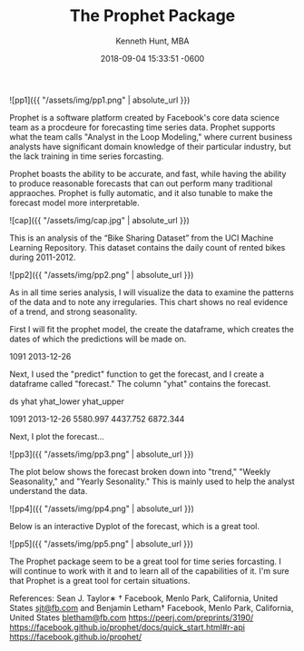 ﻿---
layout: post
title:  "The Prophet Package"
date:   2018-09-04 15:33:51 -0600
author: "Kenneth Hunt, MBA"
image: me3.JPG
---

![pp1]({{ "/assets/img/pp1.png" | absolute_url }})

Prophet is a software platform created by Facebook's core data science team as a procdeure for 
forecasting time series data. Prophet supports what the team calls "Analyst in the Loop Modeling,"
where current business analysts have significant domain knowledge of their particular industry, but 
the lack training in time series forcasting. 

Prophet boasts the ability to be accurate, and fast, while having the ability to produce reasonable 
forecasts that can out perform many traditional appraoches. Prophet is fully automatic, and it also 
tunable to make the forecast model more interpretable.

![cap]({{ "/assets/img/cap.jpg" | absolute_url }})

This is an analysis of the “Bike Sharing Dataset” from the UCI Machine Learning Repository. This dataset
contains the daily count of rented bikes during 2011-2012.

![pp2]({{ "/assets/img/pp2.png" | absolute_url }})

As in all time series analysis, I will visualize the data to examine the patterns of the data and to note 
any irregularies. This chart shows no real evidence of a trend, and strong seasonality.

First I will fit the prophet model, the create the dataframe, which creates the dates of which the predictions
 will be made on. 

1091	2013-12-26			
	
Next, I used the "predict" function to get the forecast, and I create a dataframe called "forecast." The column 
"yhat" contains the forecast. 

 ds     yhat yhat_lower yhat_upper

1091 2013-12-26 5580.997   4437.752   6872.344


Next, I plot the forecast...

![pp3]({{ "/assets/img/pp3.png" | absolute_url }})

The plot below shows the forecast broken down into "trend," "Weekly Seasonality," and "Yearly Sesonality." This
is mainly used to help the analyst understand the data. 

![pp4]({{ "/assets/img/pp4.png" | absolute_url }})

Below is an interactive Dyplot of the forecast, which is a great tool. 

![pp5]({{ "/assets/img/pp5.png" | absolute_url }})

The Prophet package seem to be a great tool for time series forcasting. I will continue to work with it and to learn all of the 
capabilities of it. I'm sure that Prophet is a great tool for certain situations. 









<!-- Global site tag (gtag.js) - Google Analytics -->
<script async src="https://www.googletagmanager.com/gtag/js?id=UA-125151167-1"></script>
<script>
  window.dataLayer = window.dataLayer || [];
  function gtag(){dataLayer.push(arguments);}
  gtag('js', new Date());

  gtag('config', 'UA-125151167-1');
</script>











References:
Sean J. Taylor∗
†
Facebook, Menlo Park, California, United States
sjt@fb.com
and
Benjamin Letham†
Facebook, Menlo Park, California, United States
bletham@fb.com
https://peerj.com/preprints/3190/
https://facebook.github.io/prophet/docs/quick_start.html#r-api
https://facebook.github.io/prophet/





 





